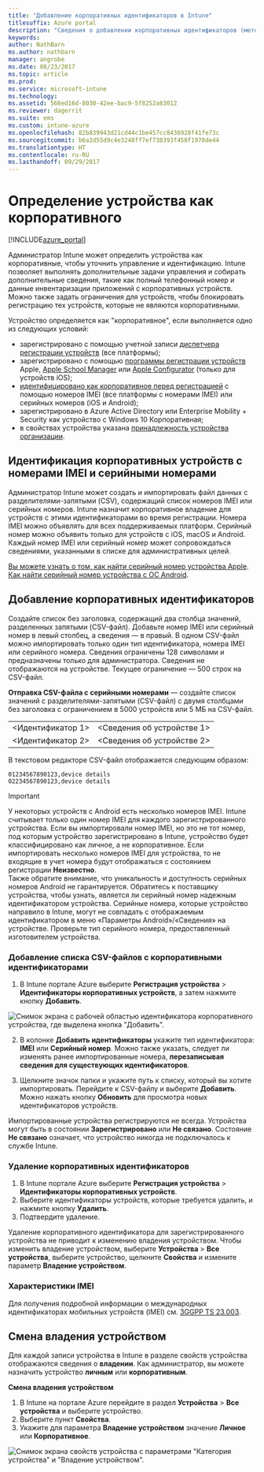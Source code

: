 ```yaml
---
title: "Добавление корпоративных идентификаторов в Intune"
titlesuffix: Azure portal
description: "Сведения о добавлении корпоративных идентификаторов (метода регистрации, номеров IMEI и серийных номеров) в Microsoft Intune. \""
keywords: 
author: NathBarn
ms.author: nathbarn
manager: angrobe
ms.date: 08/23/2017
ms.topic: article
ms.prod: 
ms.service: microsoft-intune
ms.technology: 
ms.assetid: 566ed16d-8030-42ee-bac9-5f8252a83012
ms.reviewer: dagerrit
ms.suite: ems
ms.custom: intune-azure
ms.openlocfilehash: 82b839943d21cd44c1be457cc8436928f41fe73c
ms.sourcegitcommit: b6a2d55d9c4e3248ff7ef738393f458f1978de44
ms.translationtype: HT
ms.contentlocale: ru-RU
ms.lasthandoff: 09/29/2017
---
```

# <a name="identify-devices-as-corporate-owned"></a>Определение устройства как корпоративного

[!INCLUDE[azure_portal](./includes/azure_portal.md)]

Администратор Intune может определить устройства как корпоративные, чтобы уточнить управление и идентификацию. Intune позволяет выполнять дополнительные задачи управления и собирать дополнительные сведения, такие как полный телефонный номер и данные инвентаризации приложений с корпоративных устройств. Можно также задать ограничения для устройств, чтобы блокировать регистрацию тех устройств, которые не являются корпоративными.

Устройство определяется как "корпоративное", если выполняется одно из следующих условий:

- зарегистрировано с помощью учетной записи [диспетчера регистрации устройств](device-enrollment-manager-enroll.md) (все платформы);
- зарегистрировано с помощью [программы регистрации устройств](device-enrollment-program-enroll-ios.md) Apple, [Apple School Manager](apple-school-manager-set-up-ios.md) или [Apple Configurator](apple-configurator-enroll-ios.md) (только для устройств iOS);
- [идентифицировано как корпоративное перед регистрацией](#identify-corporate-owned-devices-with-imei-or-serial-number) с помощью номеров IMEI (все платформы с номерами IMEI) или серийных номеров (iOS и Android);
- зарегистрировано в Azure Active Directory или Enterprise Mobility + Security как устройство с Windows 10 Корпоративная;
- в свойствах устройства указана [принадлежность устройства организации](#change-device-ownership).

## <a name="identify-corporate-owned-devices-with-imei-or-serial-number"></a>Идентификация корпоративных устройств с номерами IMEI и серийными номерами

Администратор Intune может создать и импортировать файл данных с разделителями-запятыми (CSV), содержащий список номеров IMEI или серийных номеров. Intune назначит корпоративное владение для устройств с этими идентификаторами во время регистрации. Номера IMEI можно объявлять для всех поддерживаемых платформ. Серийный номер можно объявить только для устройств с iOS, macOS и Android. Каждый номер IMEI или серийный номер может сопровождаться сведениями, указанными в списке для административных целей.

<!-- When you upload serial numbers for company-owned iOS devices, they must be paired with a corporate enrollment profile. Devices must then be enrolled using either Apple’s device enrollment program (DEP) or Apple Configurator to have them appear as company-owned. -->

[Вы можете узнать о том, как найти серийный номер устройства Apple](https://support.apple.com/HT204308).<br>
[Как найти серийный номер устройства с ОС Android](https://support.google.com/store/answer/3333000).

## <a name="add-corporate-identifiers"></a>Добавление корпоративных идентификаторов
Создайте список без заголовка, содержащий два столбца значений, разделенных запятыми (CSV-файл). Добавьте номер IMEI или серийный номер в левый столбец, а сведения — в правый. В одном CSV-файл можно импортировать только один тип идентификатора, номера IMEI или серийного номера. Сведения ограничены 128 символами и предназначены только для администратора. Сведения не отображаются на устройстве. Текущее ограничение — 500 строк на CSV-файл.

**Отправка CSV-файла с серийными номерами** — создайте список значений с разделителями-запятыми (CSV-файл) с двумя столбцами без заголовка с ограничением в 5000 устройств или 5 МБ на CSV-файл.

|||
|-|-|
|&lt;Идентификатор 1&gt;|&lt;Сведения об устройстве 1&gt;|
|&lt;Идентификатор 2&gt;|&lt;Сведения об устройстве 2&gt;|

В текстовом редакторе CSV-файл отображается следующим образом:

```
01234567890123,device details
02234567890123,device details
```

> [!IMPORTANT]
> У некоторых устройств с Android есть несколько номеров IMEI. Intune считывает только один номер IMEI для каждого зарегистрированного устройства. Если вы импортировали номер IMEI, но это не тот номер, под которым устройство зарегистрировано в Intune, устройство будет классифицировано как личное, а не корпоративное. Если импортировать несколько номеров IMEI для устройства, то не входящие в учет номера будут отображаться с состоянием регистрации **Неизвестно**.<br>
>Также обратите внимание, что уникальность и доступность серийных номеров Android не гарантируется. Обратитесь к поставщику устройства, чтобы узнать, является ли серийный номер надежным идентификатором устройства.
>Серийные номера, которые устройство направило в Intune, могут не совпадать с отображаемым идентификатором в меню «Параметры Android»/«Сведения» на устройстве. Проверьте тип серийного номера, предоставленный изготовителем устройства.

### <a name="add-a-csv-list-of-corporate-identifiers"></a>Добавление списка CSV-файлов с корпоративными идентификаторами

1. В Intune портале Azure выберите **Регистрация устройства** > **Идентификаторы корпоративных устройств**, а затем нажмите кнопку **Добавить**.

 ![Снимок экрана с рабочей областью идентификатора корпоративного устройства, где выделена кнопка "Добавить".](./media/add-corp-id.png)

2. В колонке **Добавить идентификаторы** укажите тип идентификатора: **IMEI** или **Серийный номер**. Можно также указать, следует ли изменять ранее импортированные номера, **перезаписывая сведения для существующих идентификаторов**.

3. Щелкните значок папки и укажите путь к списку, который вы хотите импортировать. Перейдите к CSV-файлу и выберите **Добавить**. Можно нажать кнопку **Обновить** для просмотра новых идентификаторов устройств.

Импортированные устройства регистрируются не всегда. Устройства могут быть в состоянии **Зарегистрировано** или **Не связано**. Состояние **Не связано** означает, что устройство никогда не подключалось к службе Intune.

### <a name="delete-corporate-identifiers"></a>Удаление корпоративных идентификаторов

1. В Intune портале Azure выберите **Регистрация устройства** > **Идентификаторы корпоративных устройств**.
2. Выберите идентификаторы устройств, которые требуется удалить, и нажмите кнопку **Удалить**.
3. Подтвердите удаление.

Удаление корпоративного идентификатора для зарегистрированного устройства не приводит к изменению владения устройством. Чтобы изменить владение устройством, выберите **Устройства** > **Все устройства**, выберите устройство, щелкните **Свойства** и измените параметр **Владение устройством**.

### <a name="imei-specifications"></a>Характеристики IMEI
Для получения подробной информации о международных идентификаторах мобильных устройств (IMEI) см. [3GGPP TS 23.003](https://portal.3gpp.org/desktopmodules/Specifications/SpecificationDetails.aspx?specificationId=729).

## <a name="change-device-ownership"></a>Смена владения устройством

Для каждой записи устройства в Intune в разделе свойств устройства отображаются сведения о **владении**. Как администратор, вы можете назначить устройство **личным** или **корпоративным**.

**Смена владения устройством**
1. В Intune на портале Azure перейдите в раздел **Устройства** > **Все устройства** и выберите устройство.
3. Выберите пункт **Свойства**.
4. Укажите для параметра **Владение устройством** значение **Личное** или **Корпоративное**.

  ![Снимок экрана свойств устройства с параметрами "Категория устройства" и "Владение устройством".](./media/device-properties.png)
